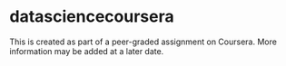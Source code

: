 # datasciencecoursera
This is created as part of a peer-graded assignment on Coursera. More information may be added at a later date.
